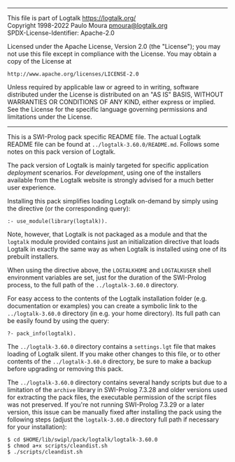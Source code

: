 ________________________________________________________________________

This file is part of Logtalk <https://logtalk.org/>  
Copyright 1998-2022 Paulo Moura <pmoura@logtalk.org>  
SPDX-License-Identifier: Apache-2.0

Licensed under the Apache License, Version 2.0 (the "License");
you may not use this file except in compliance with the License.
You may obtain a copy of the License at

    http://www.apache.org/licenses/LICENSE-2.0

Unless required by applicable law or agreed to in writing, software
distributed under the License is distributed on an "AS IS" BASIS,
WITHOUT WARRANTIES OR CONDITIONS OF ANY KIND, either express or implied.
See the License for the specific language governing permissions and
limitations under the License.
________________________________________________________________________


This is a SWI-Prolog pack specific README file. The actual Logtalk
README file can be found at `../logtalk-3.60.0/README.md`. Follows
some notes on this pack version of Logtalk.

The pack version of Logtalk is mainly targeted for specific application
*deployment* scenarios. For *development*, using one of the installers
available from the Logtalk website is strongly advised for a much better
user experience.

Installing this pack simplifies loading Logtalk on-demand by simply
using the directive (or the corresponding query):

	:- use_module(library(logtalk)).

Note, however, that Logtalk is not packaged as a module and that the
`logtalk` module provided contains just an initialization directive
that loads Logtalk in exactly the same way as when Logtalk is installed
using one of its prebuilt installers.

When using the directive above, the `LOGTALKHOME` and `LOGTALKUSER`
shell environment variables are set, just for the duration of the
SWI-Prolog process, to the full path of the `../logtalk-3.60.0`
directory.

For easy access to the contents of the Logtalk installation folder
(e.g. documentation or examples) you can create a symbolic link to the
`../logtalk-3.60.0` directory (in e.g. your home directory). Its full
path can be easily found by using the query:

	?- pack_info(logtalk).

The `../logtalk-3.60.0` directory contains a `settings.lgt` file that
makes loading of Logtalk silent. If you make other changes to this file,
or to other contents of the `../logtalk-3.60.0` directory, be sure to
make a backup before upgrading or removing this pack.

The `../logtalk-3.60.0` directory contains several handy scripts but due
to a limitation of the `archive` library in SWI-Prolog 7.3.28 and older
versions used for extracting the pack files, the executable permission
of the script files was not preserved. If you're not running SWI-Prolog
7.3.29 or a later version, this issue can be manually fixed after installing
the pack using the following steps (adjust the `logtalk-3.60.0` directory
full path if necessary for your installation):

	$ cd $HOME/lib/swipl/pack/logtalk/logtalk-3.60.0
	$ chmod a+x scripts/cleandist.sh
	$ ./scripts/cleandist.sh
